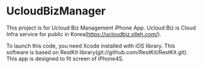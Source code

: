 UcloudBizManager
================

This project is for Ucloud Biz Management iPhone App.
Ucloud Biz is Cloud Infra service for public in Korea(https://ucloudbiz.olleh.com/).

To launch this code, you need Xcode installed with iOS library.
This software is based on RestKit library(git://github.com/RestKit/RestKit.git).
This app is designed to fit screen of iPhone4S.
